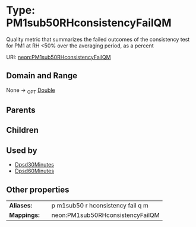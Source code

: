 
# Type: PM1sub50RHconsistencyFailQM


Quality metric that summarizes the failed outcomes of the consistency test for PM1 at RH <50% over the averaging period, as a percent

URI: [neon:PM1sub50RHconsistencyFailQM](https://data.neonscience.org/PM1sub50RHconsistencyFailQM)


## Domain and Range

None ->  <sub>OPT</sub> [Double](types/Double.md)

## Parents


## Children


## Used by

 * [Dpsd30Minutes](Dpsd30Minutes.md)
 * [Dpsd60Minutes](Dpsd60Minutes.md)

## Other properties

|  |  |  |
| --- | --- | --- |
| **Aliases:** | | p m1sub50 r hconsistency fail q m |
| **Mappings:** | | neon:PM1sub50RHconsistencyFailQM |

